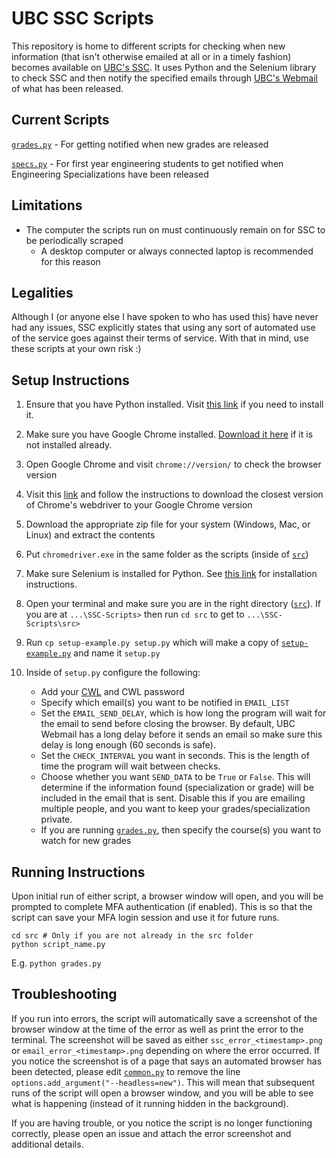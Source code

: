 # UBC SSC Scripts
This repository is home to different scripts for checking when new information (that isn't otherwise emailed at
all or in a timely fashion) becomes available on [UBC's SSC](https://ssc.adm.ubc.ca/). It uses Python and the
Selenium library to check SSC and then notify the specified emails through
[UBC's Webmail](https://webmail.student.ubc.ca/) of what has been released.

## Current Scripts

[`grades.py`](src/grades.py) - For getting notified when new grades are released

[`specs.py`](src/specs.py) - For first year engineering students to get notified when Engineering Specializations
have been released

## Limitations

- The computer the scripts run on must continuously remain on for SSC to be periodically scraped
  - A desktop computer or always connected laptop is recommended for this reason
 
## Legalities

Although I (or anyone else I have spoken to who has used this) have never had any issues, SSC explicitly states
that using any sort of automated use of the service goes against their terms of service. With that in mind, use
these scripts at your own risk :)

## Setup Instructions

1. Ensure that you have Python installed. Visit [this link](https://www.python.org/downloads/) if you need to
   install it.
2. Make sure you have Google Chrome installed. [Download it here](https://support.google.com/chrome/answer/95346)
   if it is not installed already.
3. Open Google Chrome and visit `chrome://version/` to check the browser version
4. Visit this [link](https://chromedriver.chromium.org/downloads) and follow the instructions to download the
   closest version of Chrome's webdriver to your Google Chrome version
5. Download the appropriate zip file for your system (Windows, Mac, or Linux) and extract the contents
6. Put `chromedriver.exe` in the same folder as the scripts (inside of [`src`](/src))
7. Make sure Selenium is installed for Python. See
   [this link](https://www.selenium.dev/documentation/webdriver/getting_started/install_library/) for installation
   instructions.
8. Open your terminal and make sure you are in the right directory ([`src`](/src)). If you are at
   `...\SSC-Scripts>` then run `cd src` to get to `...\SSC-Scripts\src>`
9. Run `cp setup-example.py setup.py` which will make a copy of [`setup-example.py`](/src/setup-example.py) and
   name it `setup.py`
10. Inside of `setup.py` configure the following:

    - Add your [CWL](https://it.ubc.ca/services/accounts-passwords/campus-wide-login-cwl) and CWL password
    - Specify which email(s) you want to be notified in `EMAIL_LIST`
    - Set the `EMAIL_SEND_DELAY`, which is how long the program will wait for the email to send before closing the
      browser. By default, UBC Webmail has a long delay before it sends an email so make sure this delay is long
      enough (60 seconds is safe).
    - Set the `CHECK_INTERVAL` you want in seconds. This is the length of time the program will wait between
      checks.
    - Choose whether you want `SEND_DATA` to be `True` or `False`. This will determine if the information found
      (specialization or grade) will be included in the email that is sent. Disable this if you are emailing
      multiple people, and you want to keep your grades/specialization private.
    - If you are running [`grades.py`](/src/grades.py), then specify the course(s) you want to watch for new
      grades

## Running Instructions

Upon initial run of either script, a browser window will open, and you will be prompted to complete MFA
authentication (if enabled). This is so that the script can save your MFA login session and use it for future runs.
```shell
cd src # Only if you are not already in the src folder
python script_name.py
```

E.g. `python grades.py`

## Troubleshooting
If you run into errors, the script will automatically save a screenshot of the browser window at the time of the
error as well as print the error to the terminal. The screenshot will be saved as either
`ssc_error_<timestamp>.png` or `email_error_<timestamp>.png` depending on where the error occurred. If you notice
the screenshot is of a page that says an automated browser has been detected, please edit
[`common.py`](src/common.py) to remove the line `options.add_argument("--headless=new")`. This will mean that
subsequent runs of the script will open a browser window, and you will be able to see what is happening (instead
of it running hidden in the background).

If you are having trouble, or you notice the script is no longer functioning correctly, please open an issue and
attach the error screenshot and additional details.
